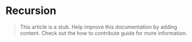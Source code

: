 # Recursion

> This article is a stub. Help improve this documentation by adding content. Check out the how to contribute guide for more information. 